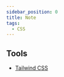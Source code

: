 ```yaml
---
sidebar_position: 0
title: Note
tags:
  - CSS
---
```


## Tools

- [Tailwind CSS](https://tailwindcss.com/docs/installation)
